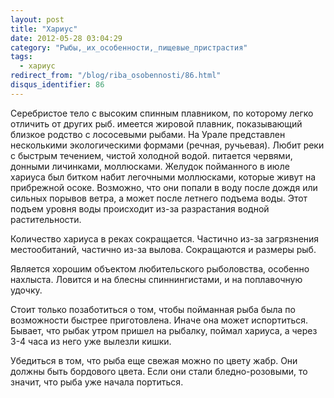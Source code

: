 ```yaml
---
layout: post
title: "Хариус"
date: 2012-05-28 03:04:29
category: "Рыбы,_их_особенности,_пищевые_пристрастия"
tags:
  - хариус
redirect_from: "/blog/riba_osobennosti/86.html"
disqus_identifier: 86
---
```

Серебристое тело с высоким спинным плавником, по которому легко отличить
от других рыб. имеется жировой плавник, показывающий близкое родство с
лососевыми рыбами. На Урале представлен несколькими экологическими
формами (речная, ручьевая). Любит реки с быстрым течением, чистой
холодной водой. питается червями, донными личинками, моллюсками. Желудок
пойманного в июле хариуса был битком набит легочными моллюсками, которые
живут на прибрежной осоке. Возможно, что они попали в воду после дождя
или сильных порывов ветра, а может после летнего подъема воды. Этот
подъем уровня воды происходит из-за разрастания водной растительности.

Количество хариуса в реках сокращается. Частично из-за загрязнения
местообитаний, частично из-за вылова. Сокращаются и размеры рыб.

Является хорошим объектом любительского рыболовства, особенно нахлыста.
Ловится и на блесны спиннингистами, и на поплавочную удочку.

Стоит только позаботиться о том, чтобы пойманная рыба была по
возможности быстрее приготовлена. Иначе она может испортиться. Бывает,
что рыбак утром пришел на рыбалку, поймал хариуса, а через 3-4 часа из
него уже вылезли кишки.

Убедиться в том, что рыба еще свежая можно по цвету жабр. Они должны
быть бордового цвета. Если они стали бледно-розовыми, то значит, что
рыба уже начала портиться.
